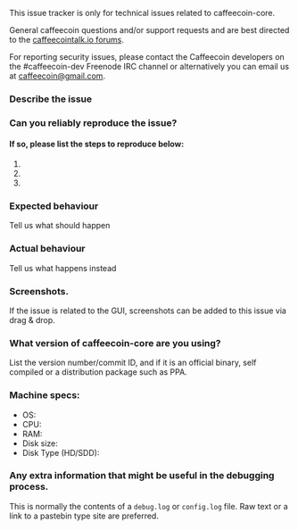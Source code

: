 <!--- Remove sections that do not apply -->

This issue tracker is only for technical issues related to caffeecoin-core.

General caffeecoin questions and/or support requests and are best directed to the [caffeecointalk.io forums](https://caffeecointalk.io/).

For reporting security issues, please contact the Caffeecoin developers on the #caffeecoin-dev Freenode IRC channel or alternatively you can email us at caffeecoin@gmail.com.

### Describe the issue

### Can you reliably reproduce the issue?
#### If so, please list the steps to reproduce below:
1.
2.
3.

### Expected behaviour
Tell us what should happen

### Actual behaviour
Tell us what happens instead

### Screenshots.
If the issue is related to the GUI, screenshots can be added to this issue via drag & drop.

### What version of caffeecoin-core are you using?
List the version number/commit ID, and if it is an official binary, self compiled or a distribution package such as PPA.

### Machine specs:
- OS:
- CPU:
- RAM:
- Disk size:
- Disk Type (HD/SDD):

### Any extra information that might be useful in the debugging process.
This is normally the contents of a `debug.log` or `config.log` file. Raw text or a link to a pastebin type site are preferred.
